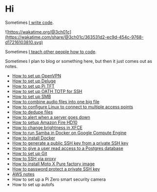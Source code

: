 # Hi

Sometimes [I write code](https://github.com/3ch01c).

![https://wakatime.org/@3ch01c](https://wakatime.com/share/@3ch01c/363531d2-ec9d-454c-9768-d17216103810.svg)

Sometimes [I teach other people how to code](https://coderdojolosalamos.wordpress.com).

Sometimes I plan to blog or something here, but then it just comes out as notes.

* [How to set up OpenVPN](https://github.com/3ch01c/utils/blob/master/docs/openvpn_setup.md)
* [How to set up Deluge](https://github.com/3ch01c/utils/blob/master/docs/deluge_setup.md)
* [How to set up Pi TFT](https://github.com/3ch01c/utils/blob/master/docs/pi_tft_setup.md)
* [How to set up OATH TOTP for SSH](https://github.com/3ch01c/utils/wiki/How-to-set-up-SSH-server-with-TOTP-authentication)
* [How to set up SMB](https://github.com/3ch01c/utils/wiki/SMB)
* [How to combine audio files into one big file](https://github.com/3ch01c/utils/wiki/Combine-audio-files-into-one-big-file)
* [How to configure Linux to connect to multiple access points](https://github.com/3ch01c/utils/wiki/Configure-Linux-to-connect-to-multiple-access-points)
* [How to dedupe files](https://github.com/3ch01c/utils/wiki/dedupe)
* [How to alert when a server goes down](https://github.com/3ch01c/utils/wiki/How-to-alert-when-a-server-goes-down)
* [How to setup Amazon Fire HD10](docs/how-to-setup-amazon-fire-hd10.md)
* [How to change brightness in XFCE](docs/how-to-change-brightness-in-xfce.md)
* [How to run Samba in Docker on Google Compute Engine](docs/how-to-run-samba-in-docker-on-gce.md)
* [How to install Docker](docs/how-to-install-docker.md)
* [How to generate a public SSH key from a private SSH key](docs/how-to-generate-public-ssh-key-from-private-ssh-key.md)
* [How to give a user read access to a Postgres database](docs/how-to-create-a-readonly-user-in-postgres.md)
* [How to set up Git](docs/how-to-setup-git.md)
* [How to SSH via proxy](docs/ssh-via-proxy.md)
* [How to install Moto X Pure factory image](docs/how-to-install-motorola-xt575-stock-image.md)
* [How to password protect a private SSH key](docs/how-to-password-protect-a-private-SSH-key.md)
* [AWS notes](docs/aws.md)
* How to set up a Pi Zero smart security camera
* How to set up autofs

<!--stackedit_data:
eyJoaXN0b3J5IjpbLTE4MTA0MDgzMzYsNTUwMzYzNTE5XX0=
-->
